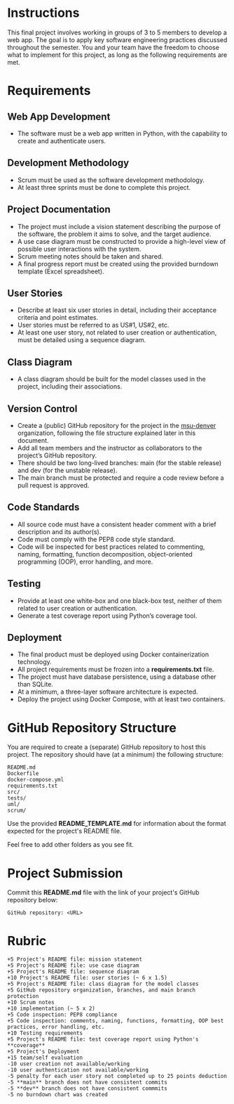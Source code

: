 # Instructions

This final project involves working in groups of 3 to 5 members to develop a web app. The goal is to apply key software engineering practices discussed throughout the semester. You and your team have the freedom to choose what to implement for this project, as long as the following requirements are met. 

# Requirements 

## Web App Development

* The software must be a web app written in Python, with the capability to create and authenticate users.

## Development Methodology

* Scrum must be used as the software development methodology.
* At least three sprints must be done to complete this project. 

## Project Documentation

* The project must include a vision statement describing the purpose of the software, the problem it aims to solve, and the target audience.
* A use case diagram must be constructed to provide a high-level view of possible user interactions with the system.
* Scrum meeting notes should be taken and shared. 
* A final progress report must be created using the provided burndown template (Excel spreadsheet). 

## User Stories

* Describe at least six user stories in detail, including their acceptance criteria and point estimates.
* User stories must be referred to as US#1, US#2, etc.
* At least one user story, not related to user creation or authentication, must be detailed using a sequence diagram.

## Class Diagram

* A class diagram should be built for the model classes used in the project, including their associations.

## Version Control

* Create a (public) GitHub repository for the project in the [msu-denver](https://github.com/msu-denver/) organization, following the file structure explained later in this document.
* Add all team members and the instructor as collaborators to the project’s GitHub repository.
* There should be two long-lived branches: main (for the stable release) and dev (for the unstable release).
* The main branch must be protected and require a code review before a pull request is approved.

## Code Standards

* All source code must have a consistent header comment with a brief description and its author(s).
* Code must comply with the PEP8 code style standard.
* Code will be inspected for best practices related to commenting, naming, formatting, function decomposition, object-oriented programming (OOP), error handling, and more.

## Testing

* Provide at least one white-box and one black-box test, neither of them related to user creation or authentication.
* Generate a test coverage report using Python’s coverage tool.

## Deployment

* The final product must be deployed using Docker containerization technology.
* All project requirements must be frozen into a **requirements.txt** file.
* The project must have database persistence, using a database other than SQLite. 
* At a minimum, a three-layer software architecture is expected.
* Deploy the project using Docker Compose, with at least two containers.

# GitHub Repository Structure 

You are required to create a (separate) GitHub repository to host this project. The repository should have (at a minimum) the following structure: 

```
README.md
Dockerfile
docker-compose.yml
requirements.txt
src/
tests/
uml/
scrum/
```

Use the provided **README_TEMPLATE.md** for information about the format expected for the project's README file. 

Feel free to add other folders as you see fit. 

# Project Submission

Commit this **README.md** file with the link of your project's GitHub repository below: 

```
GitHub repository: <URL>
```

# Rubric

```
+5 Project's README file: mission statement
+5 Project's README file: use case diagram
+5 Project's README file: sequence diagram 
+10 Project's README file: user stories (~ 6 x 1.5)
+5 Project's README file: class diagram for the model classes
+5 GitHub repository organization, branches, and main branch protection
+10 Scrum notes
+10 implementation (~ 5 x 2)
+5 Code inspection: PEP8 compliance 
+5 Code inspection: comments, naming, functions, formatting, OOP best practices, error handling, etc.
+10 Testing requirements
+5 Project's README file: test coverage report using Python's **coverage**
+5 Project's Deployment
+15 team/self evaluation
-10 user creation not available/working
-10 user authentication not available/working 
-5 penalty for each user story not completed up to 25 points deduction
-5 **main** branch does not have consistent commits 
-5 **dev** branch does not have consistent commmits
-5 no burndown chart was created
```